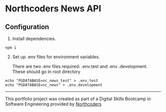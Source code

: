 # Northcoders News API

## Configuration

1. Install dependencies.

```
npm i
```

2. Set up .env files for environment variables.

   There are two .env files required: .env.test and .env .development. These
   should go in root directory

```
echo "PGDATABASE=nc_news_test" > .env.test
echo "PGDATABASE=nc_news" > .env.development
```

---

This portfolio project was created as part of a Digital Skills Bootcamp in
Software Engineering provided by [Northcoders](https://northcoders.com/)
